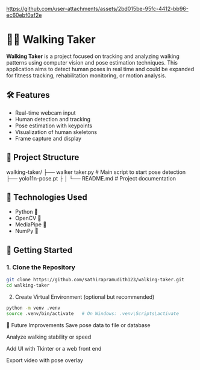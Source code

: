 

https://github.com/user-attachments/assets/2bd015be-95fc-4412-bb96-ec60ebf0af2e

# 🚶‍♂️ Walking Taker

**Walking Taker** is a project focused on tracking and analyzing walking patterns using computer vision and pose estimation techniques. This application aims to detect human poses in real time and could be expanded for fitness tracking, rehabilitation monitoring, or motion analysis.

## 🛠️ Features

- Real-time webcam input
- Human detection and tracking
- Pose estimation with keypoints
- Visualization of human skeletons
- Frame capture and display

## 📂 Project Structure

walking-taker/
├── walker taker.py # Main script to start pose detection
├── yolo11n-pose.pt
├
│ 
└── README.md # Project documentation


## 🧪 Technologies Used

- Python 🐍
- OpenCV 🎥
- MediaPipe 🧠
- NumPy 🔢

## 🚀 Getting Started

### 1. Clone the Repository

```bash
git clone https://github.com/sathirapramudith123/walking-taker.git
cd walking-taker
```

2. Create Virtual Environment (optional but recommended)
```bash
python -m venv .venv
source .venv/bin/activate   # On Windows: .venv\Scripts\activate
```

🧠 Future Improvements
Save pose data to file or database

Analyze walking stability or speed

Add UI with Tkinter or a web front end

Export video with pose overlay
